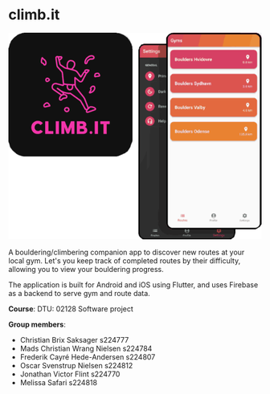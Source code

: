 # climb.it

![logo and screenshots of climb.it](./images/climb-it.png)

A bouldering/climbering companion app to discover new routes at your local gym.
Let's you keep track of completed routes by their difficulty,
allowing you to view your bouldering progress.

The application is built for Android and iOS using Flutter, and uses Firebase as a backend to
serve gym and route data.

**Course**: DTU: 02128 Software project

**Group members**:
- Christian Brix Saksager s224777
- Mads Christian Wrang Nielsen s224784
- Frederik Cayré Hede-Andersen s224807
- Oscar Svenstrup Nielsen s224812
- Jonathan Victor Flint s224770
- Melissa Safari s224818